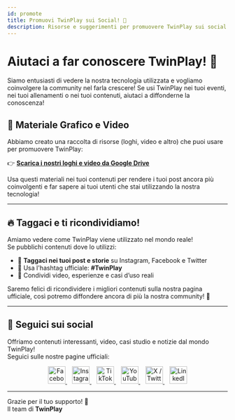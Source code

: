```yaml
---
id: promote
title: Promuovi TwinPlay sui Social! 🚀
description: Risorse e suggerimenti per promuovere TwinPlay sui social.
---
```


# Aiutaci a far conoscere TwinPlay! 📢

Siamo entusiasti di vedere la nostra tecnologia utilizzata e vogliamo coinvolgere la community nel farla crescere! Se usi TwinPlay nei tuoi eventi, nei tuoi allenamenti o nei tuoi contenuti, aiutaci a diffonderne la conoscenza!

## 📂 **Materiale Grafico e Video**

Abbiamo creato una raccolta di risorse (loghi, video e altro) che puoi usare per promuovere TwinPlay:

👉 **[Scarica i nostri loghi e video da Google Drive](https://drive.google.com/drive/folders/1ppG1t1VJBevf9wnFABH_75FO9ue9KoPR?usp=drive_link)**

Usa questi materiali nei tuoi contenuti per rendere i tuoi post ancora più coinvolgenti e far sapere ai tuoi utenti che stai utilizzando la nostra tecnologia!

---

## 🔥 **Taggaci e ti ricondividiamo!**

Amiamo vedere come TwinPlay viene utilizzato nel mondo reale!  
Se pubblichi contenuti dove lo utilizzi:

- 📲 **Taggaci nei tuoi post e storie** su Instagram, Facebook e Twitter
- 🏀 Usa l'hashtag ufficiale: **#TwinPlay**
- 🎥 Condividi video, esperienze e casi d’uso reali

Saremo felici di ricondividere i migliori contenuti sulla nostra pagina ufficiale, così potremo diffondere ancora di più la nostra community! 🚀  

---

## 📱 Seguici sui social

Offriamo contenuti interessanti, video, casi studio e notizie dal mondo TwinPlay!  
Seguici sulle nostre pagine ufficiali:

<p align="center">
  <a href="https://www.facebook.com/TwinPlayAI" target="_blank">
    <img src="https://upload.wikimedia.org/wikipedia/commons/5/51/Facebook_f_logo_%282019%29.svg" width="40" alt="Facebook"/>
  </a>
  &nbsp;&nbsp;
  <a href="https://www.instagram.com/twinplay.ai" target="_blank">
    <img src="https://upload.wikimedia.org/wikipedia/commons/a/a5/Instagram_icon.png" width="40" alt="Instagram"/>
  </a>
  &nbsp;&nbsp;
  <a href="https://www.tiktok.com/@twinplay.ai" target="_blank">
    <img src="https://upload.wikimedia.org/wikipedia/commons/3/34/Ionicons_logo-tiktok.svg" width="40" alt="TikTok"/>
  </a>
  &nbsp;&nbsp;
  <a href="https://www.youtube.com/@TwinPlay-ai" target="_blank">
    <img src="https://upload.wikimedia.org/wikipedia/commons/e/ef/Youtube_logo.png" width="40" alt="YouTube"/>
  </a>
  &nbsp;&nbsp;
  <a href="https://x.com/TwinPlayAI" target="_blank">
    <img src="https://upload.wikimedia.org/wikipedia/commons/c/ce/X_logo_2023.svg" width="40" alt="X / Twitter"/>
  </a>
  &nbsp;&nbsp;
  <a href="https://www.linkedin.com/company/twinplay-ai" target="_blank">
    <img src="https://upload.wikimedia.org/wikipedia/commons/c/ca/LinkedIn_logo_initials.png" width="40" alt="LinkedIn"/>
  </a>
</p>

---

Grazie per il tuo supporto! 💙  
Il team di **TwinPlay**
